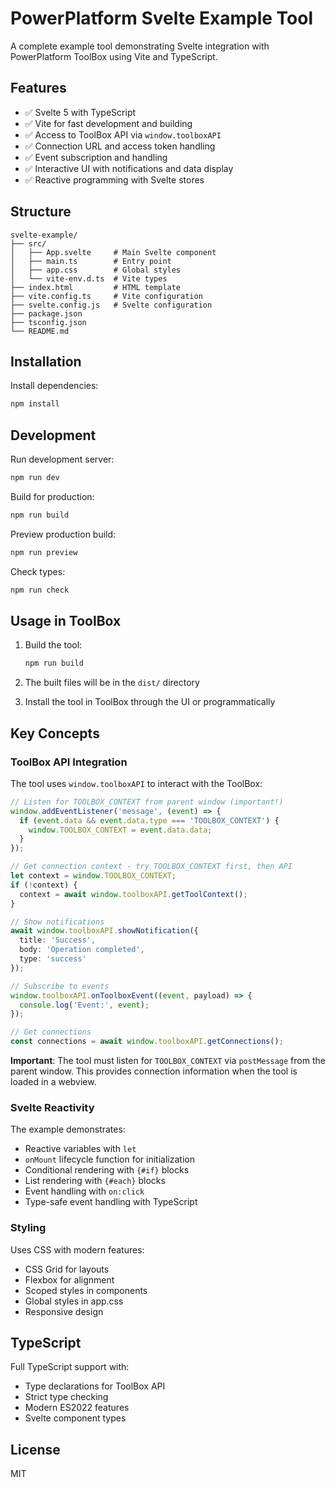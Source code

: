 # PowerPlatform Svelte Example Tool

A complete example tool demonstrating Svelte integration with PowerPlatform ToolBox using Vite and TypeScript.

## Features

- ✅ Svelte 5 with TypeScript
- ✅ Vite for fast development and building
- ✅ Access to ToolBox API via `window.toolboxAPI`
- ✅ Connection URL and access token handling
- ✅ Event subscription and handling
- ✅ Interactive UI with notifications and data display
- ✅ Reactive programming with Svelte stores

## Structure

```
svelte-example/
├── src/
│   ├── App.svelte     # Main Svelte component
│   ├── main.ts        # Entry point
│   ├── app.css        # Global styles
│   └── vite-env.d.ts  # Vite types
├── index.html         # HTML template
├── vite.config.ts     # Vite configuration
├── svelte.config.js   # Svelte configuration
├── package.json
├── tsconfig.json
└── README.md
```

## Installation

Install dependencies:

```bash
npm install
```

## Development

Run development server:

```bash
npm run dev
```

Build for production:

```bash
npm run build
```

Preview production build:

```bash
npm run preview
```

Check types:

```bash
npm run check
```

## Usage in ToolBox

1. Build the tool:
   ```bash
   npm run build
   ```

2. The built files will be in the `dist/` directory

3. Install the tool in ToolBox through the UI or programmatically

## Key Concepts

### ToolBox API Integration

The tool uses `window.toolboxAPI` to interact with the ToolBox:

```typescript
// Listen for TOOLBOX_CONTEXT from parent window (important!)
window.addEventListener('message', (event) => {
  if (event.data && event.data.type === 'TOOLBOX_CONTEXT') {
    window.TOOLBOX_CONTEXT = event.data.data;
  }
});

// Get connection context - try TOOLBOX_CONTEXT first, then API
let context = window.TOOLBOX_CONTEXT;
if (!context) {
  context = await window.toolboxAPI.getToolContext();
}

// Show notifications
await window.toolboxAPI.showNotification({
  title: 'Success',
  body: 'Operation completed',
  type: 'success'
});

// Subscribe to events
window.toolboxAPI.onToolboxEvent((event, payload) => {
  console.log('Event:', event);
});

// Get connections
const connections = await window.toolboxAPI.getConnections();
```

**Important**: The tool must listen for `TOOLBOX_CONTEXT` via `postMessage` from the parent window. This provides connection information when the tool is loaded in a webview.

### Svelte Reactivity

The example demonstrates:

- Reactive variables with `let`
- `onMount` lifecycle function for initialization
- Conditional rendering with `{#if}` blocks
- List rendering with `{#each}` blocks
- Event handling with `on:click`
- Type-safe event handling with TypeScript

### Styling

Uses CSS with modern features:

- CSS Grid for layouts
- Flexbox for alignment
- Scoped styles in components
- Global styles in app.css
- Responsive design

## TypeScript

Full TypeScript support with:

- Type declarations for ToolBox API
- Strict type checking
- Modern ES2022 features
- Svelte component types

## License

MIT
